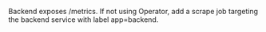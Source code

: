 Backend exposes /metrics. If not using Operator, add a scrape job targeting the backend service with label app=backend.
